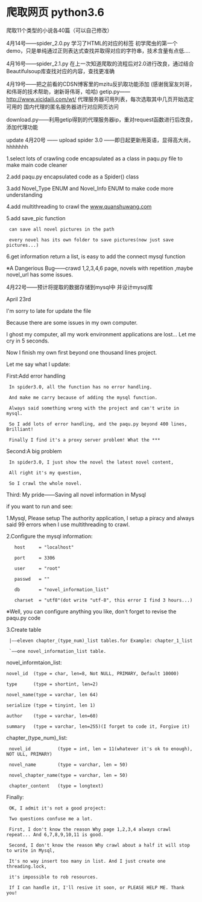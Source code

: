 # 爬取网页 python3.6
爬取11个类型的小说各40篇（可以自己修改）

4月14号——spider_2.0.py
学习了HTML的对应的标签
初学爬虫的第一个demo，只是单纯通过正则表达式查找并取得对应的字符串，技术含量有点低....

4月16号——spider_2.1.py
在上一次知道爬取的流程后对2.0进行改良，通过结合Beautifulsoup库查找对应的内容，查找更准确

4月19号——把之前看的CDSN博客里的mzitu反扒取功能添加
(感谢我室友刘哥，和伟哥的技术帮助，谢新哥伟哥，哈哈)
getip.py——http://www.xicidaili.com/wt/ 代理服务器可用列表，每次选取其中几页开始选定可用的
国内代理的匿名服务器进行对应网页访问

download.py——利用getip得到的代理服务器ip，重对request函数进行后改良，添加代理功能

update 4月20号 —— upload spider 3.0 ——即日起更新用英语，显得高大尚，hhhhhhh

1.select lots of crawling code encapsulated as a class in paqu.py file to make main code cleaner

2.add paqu.py encapsulated code as a Spider() class

3.add Novel_Type ENUM and Novel_Info ENUM to make code more understanding

4.add multithreading to crawl the www.quanshuwang.com

5.add save_pic function

     can save all novel pictures in the path
  
     every novel has its own folder to save pictures(now just save pictures...)
  
6.get information return a list, is easy to add the connect mysql function

※A Dangerious Bug——crawd 1,2,3,4,6 page, novels with repetition ,maybe novel_url has some issues.

4月22号——预计将提取的数据存储到mysql中 并设计mysql库

April 23rd

I'm sorry to late for update the file

Because there are some issues in my own computer.

I ghost my computer, all my work environment applications are lost... Let me cry in 5 seconds.

Now I finish my own first beyond one thousand lines project.

Let me say what I update:

First:Add error handling

     In spider3.0, all the function has no error handling. 
     
     And make me carry because of adding the mysql function. 
     
     Always said something wrong with the project and can't write in mysql. 
     
     So I add lots of error handling, and the paqu.py beyond 400 lines, Brilliant! 
     
     Finally I find it's a proxy server problem! What the ***

Second:A big problem

     In spider3.0, I just show the novel the latest novel content, 
     
     All right it's my question,
     
     So I crawl the whole novel.

Third: My pride——Saving all novel information in Mysql

if you want to run and see:

1.Mysql, Please setup The authority application, I setup a piracy and always said 99 errors 
when I use multithreading to crawl.

2.Configure the mysql information:  

       host 	= "localhost"

       port 	= 3306

       user 	= "root"

       passwd 	= ""

       db   	= "novel_information_list"

       charset 	= "utf8"(dot write "utf-8", this error I find 3 hours...)

※Well, you can configure anything you like, don't forget to revise the paqu.py code

3.Create table

     |——eleven chapter_(type_num)_list tables.for Example: chapter_1_list

     `——one novel_information_list table.

novel_informtaion_list:

    novel_id  (type = char, len=8, Not NULL, PRIMARY, Default 10000) 

    type      (type = shortint, len=2)

    novel_name(type = varchar, len 64)

    serialize (type = tinyint, len 1)

    author    (type = varchar, len=60)

    summary   (type = varchar, len=255)(I forget to code it, Forgive it)

chapter_(type_num)_list:

     novel_id          (type = int, len = 11(whatever it's ok to enough), NOT ULL, PRIMARY)

     novel_name        (type = varchar, len = 50)

     novel_chapter_name(type = varchar, len = 50)

     chapter_content   (type = longtext)
            
Finally:  

     OK, I admit it's not a good project:
     
     Two questions confuse me a lot. 
     
     First, I don't know the reason Why page 1,2,3,4 always crawl repeat... And 6,7,8,9,10,11 is good.
     
     Second, I don't know the reason Why crawl about a half it will stop to write in Mysql, 
     
     It's no way insert too many in list. And I just create one threading.lock, 
     
     it's impossible to rob resources. 
     
     If I can handle it, I'll resive it soon, or PLEASE HELP ME. Thank you!
            
        
        
       
